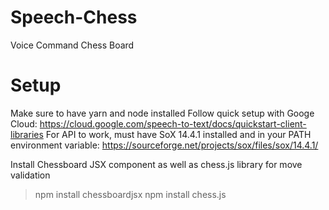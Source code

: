 # Speech-Chess
Voice Command Chess Board 

# Setup 
Make sure to have yarn and node installed 
Follow quick setup with Googe Cloud: https://cloud.google.com/speech-to-text/docs/quickstart-client-libraries
For API to work, must have SoX 14.4.1 installed and in your PATH environment variable: https://sourceforge.net/projects/sox/files/sox/14.4.1/

Install Chessboard JSX component as well as chess.js library for move validation 
>npm install chessboardjsx
>npm install chess.js 

